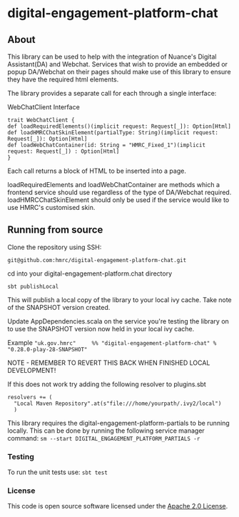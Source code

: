 # digital-engagement-platform-chat

## About
This library can be used to help with the integration of Nuance's Digital Assistant(DA) and Webchat. Services that wish to provide an embedded or popup DA/Webchat on their pages should make use of this library to ensure they have the required html elements.

The library provides a separate call for each through a single interface:

WebChatClient Interface
```
trait WebChatClient {
def loadRequiredElements()(implicit request: Request[_]): Option[Html]
def loadHMRCChatSkinElement(partialType: String)(implicit request: Request[_]): Option[Html]
def loadWebChatContainer(id: String = "HMRC_Fixed_1")(implicit request: Request[_]) : Option[Html]
}
```
Each call returns a block of HTML to be inserted into a page.

loadRequiredElements and loadWebChatContainer are methods which a frontend service should use regardless of the type of DA/Webchat required. loadHMRCChatSkinElement should only be used if the service would like to use HMRC's customised skin.

## Running from source
Clone the repository using SSH:

`git@github.com:hmrc/digital-engagement-platform-chat.git`

cd into your digital-engagement-platform.chat directory

`sbt publishLocal`

This will publish a local copy of the library to your local ivy cache. Take note of the SNAPSHOT version created.

Update AppDependencies.scala on the service you're testing the library on to use the SNAPSHOT version now held in your local ivy cache.

Example
`"uk.gov.hmrc"     %% "digital-engagement-platform-chat" % "0.28.0-play-28-SNAPSHOT"`

NOTE - REMEMBER TO REVERT THIS BACK WHEN FINISHED LOCAL DEVELOPMENT!

If this does not work try adding the following resolver to plugins.sbt
```
resolvers += (
  "Local Maven Repository".at(s"file:///home/yourpath/.ivy2/local")
  )
```

This library requires the digital-engagement-platform-partials to be running locally. This can be done by running the following service manager command:
`sm --start DIGITAL_ENGAGEMENT_PLATFORM_PARTIALS -r`

### Testing
To run the unit tests use: 
`sbt test`

### License
This code is open source software licensed under the [Apache 2.0 License]("http://www.apache.org/licenses/LICENSE-2.0.html").
